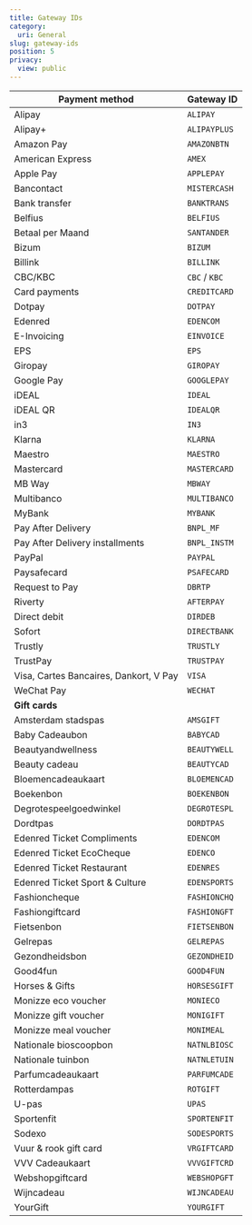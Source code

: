 ```yaml
---
title: Gateway IDs
category:
  uri: General
slug: gateway-ids
position: 5
privacy:
  view: public
---
```

| Payment method                         | Gateway ID    |
| -------------------------------------- | ------------- |
| Alipay                                 | `ALIPAY`      |
| Alipay+                                | `ALIPAYPLUS`  |
| Amazon Pay                             | `AMAZONBTN`   |
| American Express                       | `AMEX`        |
| Apple Pay                              | `APPLEPAY`    |
| Bancontact                             | `MISTERCASH`  |
| Bank transfer                          | `BANKTRANS`   |
| Belfius                                | `BELFIUS`     |
| Betaal per Maand                       | `SANTANDER`   |
| Bizum                                  | `BIZUM`       |
| Billink                                | `BILLINK`     |
| CBC/KBC                                | `CBC` / `KBC` |
| Card payments                          | `CREDITCARD`  |
| Dotpay                                 | `DOTPAY`      |
| Edenred                                | `EDENCOM`     |
| E-Invoicing                            | `EINVOICE`    |
| EPS                                    | `EPS`         |
| Giropay                                | `GIROPAY`     |
| Google Pay                             | `GOOGLEPAY`   |
| iDEAL                                  | `IDEAL`       |
| iDEAL QR                               | `IDEALQR`     |
| in3                                    | `IN3`         |
| Klarna                                 | `KLARNA`      |
| Maestro                                | `MAESTRO`     |
| Mastercard                             | `MASTERCARD`  |
| MB Way                                 | `MBWAY`       |
| Multibanco                             | `MULTIBANCO`  |
| MyBank                                 | `MYBANK`      |
| Pay After Delivery                     | `BNPL_MF`     |
| Pay After Delivery installments        | `BNPL_INSTM`  |
| PayPal                                 | `PAYPAL`      |
| Paysafecard                            | `PSAFECARD`   |
| Request to Pay                         | `DBRTP`       |
| Riverty                                | `AFTERPAY`    |
| Direct debit                           | `DIRDEB`      |
| Sofort                                 | `DIRECTBANK`  |
| Trustly                                | `TRUSTLY`     |
| TrustPay                               | `TRUSTPAY`    |
| Visa, Cartes Bancaires, Dankort, V Pay | `VISA`        |
| WeChat Pay                             | `WECHAT`      |
| **Gift cards**                         |               |
| Amsterdam stadspas                     | `AMSGIFT`     |
| Baby Cadeaubon                         | `BABYCAD`     |
| Beautyandwellness                      | `BEAUTYWELL`  |
| Beauty cadeau                          | `BEAUTYCAD`   |
| Bloemencadeaukaart                     | `BLOEMENCAD`  |
| Boekenbon                              | `BOEKENBON`   |
| Degrotespeelgoedwinkel                 | `DEGROTESPL`  |
| Dordtpas                               | `DORDTPAS`    |
| Edenred Ticket Compliments             | `EDENCOM`     |
| Edenred Ticket EcoCheque               | `EDENCO`      |
| Edenred Ticket Restaurant              | `EDENRES`     |
| Edenred Ticket Sport & Culture         | `EDENSPORTS`  |
| Fashioncheque                          | `FASHIONCHQ`  |
| Fashiongiftcard                        | `FASHIONGFT`  |
| Fietsenbon                             | `FIETSENBON`  |
| Gelrepas                               | `GELREPAS`    |
| Gezondheidsbon                         | `GEZONDHEID`  |
| Good4fun                               | `GOOD4FUN`    |
| Horses & Gifts                         | `HORSESGIFT`  |
| Monizze eco voucher                    | `MONIECO`     |
| Monizze gift voucher                   | `MONIGIFT`    |
| Monizze meal voucher                   | `MONIMEAL`    |
| Nationale bioscoopbon                  | `NATNLBIOSC`  |
| Nationale tuinbon                      | `NATNLETUIN`  |
| Parfumcadeaukaart                      | `PARFUMCADE`  |
| Rotterdampas                           | `ROTGIFT`     |
| U-pas                                  | `UPAS`        |
| Sportenfit                             | `SPORTENFIT`  |
| Sodexo                                 | `SODESPORTS`  |
| Vuur & rook gift card                  | `VRGIFTCARD`  |
| VVV Cadeaukaart                        | `VVVGIFTCRD`  |
| Webshopgiftcard                        | `WEBSHOPGFT`  |
| Wijncadeau                             | `WIJNCADEAU`  |
| YourGift                               | `YOURGIFT`    |
